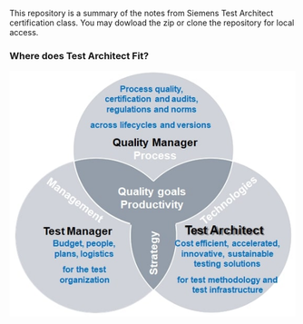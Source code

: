 This repository is a summary of the notes from Siemens Test Architect certification class.
You may dowload the zip or clone the repository for local access.


### Where does Test Architect Fit?
![Process Quality Manager, Test manager, Test Architect](./slides/triumvirate.jpg)